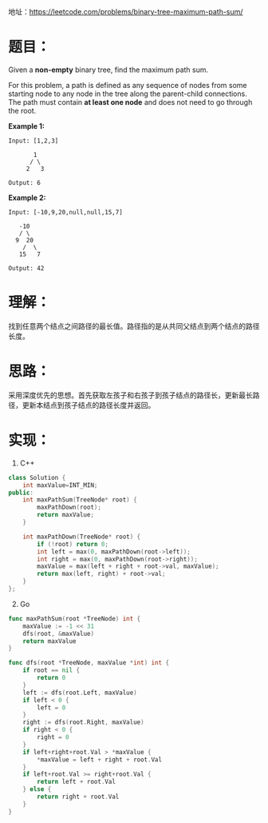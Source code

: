 地址：https://leetcode.com/problems/binary-tree-maximum-path-sum/

# 题目：

Given a **non-empty** binary tree, find the maximum path sum.

For this problem, a path is defined as any sequence of nodes from some starting node to any node in the tree along the parent-child connections. The path must contain **at least one node** and does not need to go through the root.

**Example 1:**

```
Input: [1,2,3]

       1
      / \
     2   3

Output: 6
```

**Example 2:**

```
Input: [-10,9,20,null,null,15,7]

   -10
   / \
  9  20
    /  \
   15   7

Output: 42
```

# 理解：

找到任意两个结点之间路径的最长值。路径指的是从共同父结点到两个结点的路径长度。

# 思路：

采用深度优先的思想。首先获取左孩子和右孩子到孩子结点的路径长，更新最长路径，更新本结点到孩子结点的路径长度并返回。

# 实现：

1. C++

```cpp
class Solution {
	int maxValue=INT_MIN;
public:
	int maxPathSum(TreeNode* root) {
		maxPathDown(root);
		return maxValue;
	}

	int maxPathDown(TreeNode* root) {
		if (!root) return 0;
		int left = max(0, maxPathDown(root->left));
		int right = max(0, maxPathDown(root->right));
		maxValue = max(left + right + root->val, maxValue);
		return max(left, right) + root->val;
	}
};
```

2. Go

```go
func maxPathSum(root *TreeNode) int {
	maxValue := -1 << 31
	dfs(root, &maxValue)
	return maxValue
}

func dfs(root *TreeNode, maxValue *int) int {
	if root == nil {
		return 0
	}
	left := dfs(root.Left, maxValue)
	if left < 0 {
		left = 0
	}
	right := dfs(root.Right, maxValue)
	if right < 0 {
		right = 0
	}
	if left+right+root.Val > *maxValue {
		*maxValue = left + right + root.Val
	}
	if left+root.Val >= right+root.Val {
		return left + root.Val
	} else {
		return right + root.Val
	}
}
```
